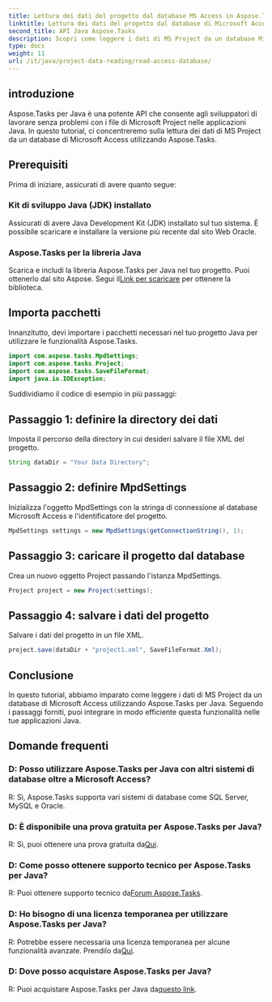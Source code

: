 ```yaml
---
title: Lettura dei dati del progetto dal database MS Access in Aspose.Tasks
linktitle: Lettura dei dati del progetto dal database di Microsoft Access con Aspose.Tasks
second_title: API Java Aspose.Tasks
description: Scopri come leggere i dati di MS Project da un database Microsoft Access utilizzando Aspose.Tasks per Java. Segui il nostro tutorial passo passo per un'integrazione perfetta.
type: docs
weight: 11
url: /it/java/project-data-reading/read-access-database/
---
```

## introduzione
Aspose.Tasks per Java è una potente API che consente agli sviluppatori di lavorare senza problemi con i file di Microsoft Project nelle applicazioni Java. In questo tutorial, ci concentreremo sulla lettura dei dati di MS Project da un database di Microsoft Access utilizzando Aspose.Tasks.
## Prerequisiti
Prima di iniziare, assicurati di avere quanto segue:
### Kit di sviluppo Java (JDK) installato
Assicurati di avere Java Development Kit (JDK) installato sul tuo sistema. È possibile scaricare e installare la versione più recente dal sito Web Oracle.
### Aspose.Tasks per la libreria Java
 Scarica e includi la libreria Aspose.Tasks per Java nel tuo progetto. Puoi ottenerlo dal sito Aspose. Segui il[Link per scaricare](https://releases.aspose.com/tasks/java/) per ottenere la biblioteca.

## Importa pacchetti
Innanzitutto, devi importare i pacchetti necessari nel tuo progetto Java per utilizzare le funzionalità Aspose.Tasks.
```java
import com.aspose.tasks.MpdSettings;
import com.aspose.tasks.Project;
import com.aspose.tasks.SaveFileFormat;
import java.io.IOException;
```

Suddividiamo il codice di esempio in più passaggi:
## Passaggio 1: definire la directory dei dati
Imposta il percorso della directory in cui desideri salvare il file XML del progetto.
```java
String dataDir = "Your Data Directory";
```
## Passaggio 2: definire MpdSettings
Inizializza l'oggetto MpdSettings con la stringa di connessione al database Microsoft Access e l'identificatore del progetto.
```java
MpdSettings settings = new MpdSettings(getConnectionString(), 1);
```
## Passaggio 3: caricare il progetto dal database
Crea un nuovo oggetto Project passando l'istanza MpdSettings.
```java
Project project = new Project(settings);
```
## Passaggio 4: salvare i dati del progetto
Salvare i dati del progetto in un file XML.
```java
project.save(dataDir + "project1.xml", SaveFileFormat.Xml);
```

## Conclusione
In questo tutorial, abbiamo imparato come leggere i dati di MS Project da un database di Microsoft Access utilizzando Aspose.Tasks per Java. Seguendo i passaggi forniti, puoi integrare in modo efficiente questa funzionalità nelle tue applicazioni Java.
## Domande frequenti
### D: Posso utilizzare Aspose.Tasks per Java con altri sistemi di database oltre a Microsoft Access?
R: Sì, Aspose.Tasks supporta vari sistemi di database come SQL Server, MySQL e Oracle.
### D: È disponibile una prova gratuita per Aspose.Tasks per Java?
 R: Sì, puoi ottenere una prova gratuita da[Qui](https://releases.aspose.com/).
### D: Come posso ottenere supporto tecnico per Aspose.Tasks per Java?
 R: Puoi ottenere supporto tecnico da[Forum Aspose.Tasks](https://forum.aspose.com/c/tasks/15).
### D: Ho bisogno di una licenza temporanea per utilizzare Aspose.Tasks per Java?
 R: Potrebbe essere necessaria una licenza temporanea per alcune funzionalità avanzate. Prendilo da[Qui](https://purchase.aspose.com/temporary-license/).
### D: Dove posso acquistare Aspose.Tasks per Java?
 R: Puoi acquistare Aspose.Tasks per Java da[questo link](https://purchase.aspose.com/buy).